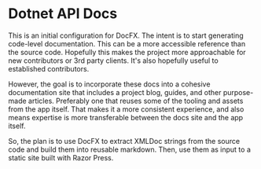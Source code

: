 # Dotnet API Docs

This is an initial configuration for DocFX. The intent is to start generating code-level documentation. This can be a more accessible reference than the source code. Hopefully this makes the project more approachable for new contributors or 3rd party clients. It's also hopefully useful to established contributors.

However, the goal is to incorporate these docs into a cohesive documentation site that includes a project blog, guides, and other purpose-made articles. Preferably one that reuses some of the tooling and assets from the app itself. That makes it a more consistent experience, and also means expertise is more transferable between the docs site and the app itself.

So, the plan is to use DocFX to extract XMLDoc strings from the source code and build them into reusable markdown. Then, use them as input to a static site built with Razor Press.